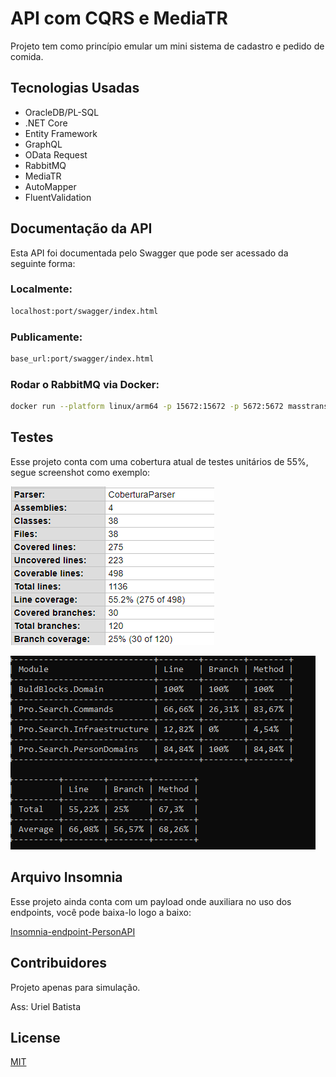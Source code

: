 # API com CQRS e MediaTR

Projeto tem como princípio emular um mini sistema de cadastro e pedido de comida.

## Tecnologias Usadas

 - OracleDB/PL-SQL
 - .NET Core
 - Entity Framework
 - GraphQL
 - OData Request
 - RabbitMQ
 - MediaTR
 - AutoMapper
 - FluentValidation


## Documentação da API
Esta API foi documentada pelo Swagger que pode ser acessado da seguinte forma:

### Localmente:
```bash
localhost:port/swagger/index.html
```
### Publicamente:
```bash
base_url:port/swagger/index.html
```
### Rodar o RabbitMQ via Docker:
```bash
docker run --platform linux/arm64 -p 15672:15672 -p 5672:5672 masstransit/rabbitmq
```
## Testes
Esse projeto conta com uma cobertura atual de testes unitários de 55%, segue screenshot como exemplo:

![Imagem de teste 1](https://github.com/UrielBatista/ProjectAPIEntityFrameworkOracle/blob/main/CodeCoveragePercentualTest/screenshot.png)

![Imagem de teste 2](https://github.com/UrielBatista/ProjectAPIEntityFrameworkOracle/blob/main/CodeCoveragePercentualTest/screenshot1.png)

## Arquivo Insomnia
Esse projeto ainda conta com um payload onde auxiliara no uso dos endpoints, você pode baixa-lo logo a baixo:

[Insomnia-endpoint-PersonAPI](https://drive.google.com/file/d/15AUBvYMk0ABjBW8oDZbLH49wDg3tP3Lb/view?usp=sharing)

## Contribuidores
Projeto apenas para simulação.

Ass: Uriel Batista

## License
[MIT](https://choosealicense.com/licenses/mit/)
